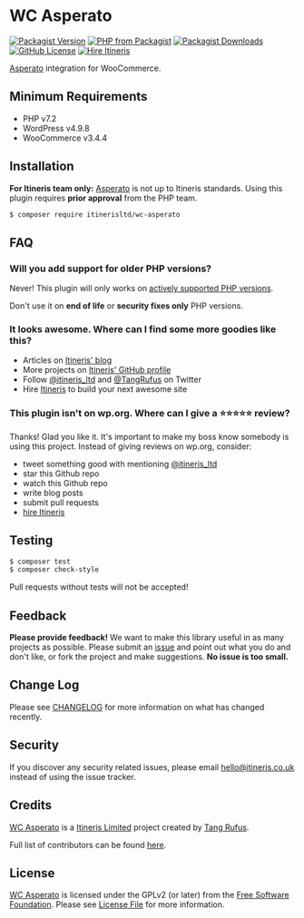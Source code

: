 # WC Asperato

[![Packagist Version](https://img.shields.io/packagist/v/itinerisltd/wc-asperato.svg)](https://packagist.org/packages/itinerisltd/wc-asperato)
[![PHP from Packagist](https://img.shields.io/packagist/php-v/itinerisltd/wc-asperato.svg)](https://packagist.org/packages/itinerisltd/wc-asperato)
[![Packagist Downloads](https://img.shields.io/packagist/dt/itinerisltd/wc-asperato.svg)](https://packagist.org/packages/itinerisltd/wc-asperato)
[![GitHub License](https://img.shields.io/github/license/itinerisltd/wc-asperato.svg)](https://github.com/ItinerisLtd/wc-asperato/blob/master/LICENSE)
[![Hire Itineris](https://img.shields.io/badge/Hire-Itineris-ff69b4.svg)](https://www.itineris.co.uk/contact/)

<!-- START doctoc generated TOC please keep comment here to allow auto update -->
<!-- DON'T EDIT THIS SECTION, INSTEAD RE-RUN doctoc TO UPDATE -->


<!-- END doctoc generated TOC please keep comment here to allow auto update -->

[Asperato](https://asperato.com/) integration for WooCommerce.

## Minimum Requirements

- PHP v7.2
- WordPress v4.9.8
- WooCommerce v3.4.4

## Installation

**For Itineris team only:** [Asperato](https://asperato.com/) is not up to Itineris standards. 
Using this plugin requires **prior approval** from the PHP team. 

```bash
$ composer require itinerisltd/wc-asperato
```

## FAQ

### Will you add support for older PHP versions?

Never! This plugin will only works on [actively supported PHP versions](https://secure.php.net/supported-versions.php).

Don't use it on **end of life** or **security fixes only** PHP versions.

### It looks awesome. Where can I find some more goodies like this?

- Articles on [Itineris' blog](https://www.itineris.co.uk/blog/)
- More projects on [Itineris' GitHub profile](https://github.com/itinerisltd)
- Follow [@itineris_ltd](https://twitter.com/itineris_ltd) and [@TangRufus](https://twitter.com/tangrufus) on Twitter
- Hire [Itineris](https://www.itineris.co.uk/services/) to build your next awesome site

### This plugin isn't on wp.org. Where can I give a ⭐️⭐️⭐️⭐️⭐️ review?

Thanks! Glad you like it. It's important to make my boss know somebody is using this project. Instead of giving reviews on wp.org, consider:

- tweet something good with mentioning [@itineris_ltd](https://twitter.com/itineris_ltd)
- star this Github repo
- watch this Github repo
- write blog posts
- submit pull requests
- [hire Itineris](https://www.itineris.co.uk/services/)

## Testing

```bash
$ composer test
$ composer check-style
```

Pull requests without tests will not be accepted!

## Feedback

**Please provide feedback!** We want to make this library useful in as many projects as possible.
Please submit an [issue](https://github.com/ItinerisLtd/wc-asperato/issues/new) and point out what you do and don't like, or fork the project and make suggestions.
**No issue is too small.**

## Change Log

Please see [CHANGELOG](./CHANGELOG.md) for more information on what has changed recently.

## Security

If you discover any security related issues, please email hello@itineris.co.uk instead of using the issue tracker.

## Credits

[WC Asperato](https://github.com/ItinerisLtd/wc-asperato) is a [Itineris Limited](https://www.itineris.co.uk/) project created by [Tang Rufus](https://typist.tech).

Full list of contributors can be found [here](https://github.com/ItinerisLtd/wc-asperato/graphs/contributors).

## License

[WC Asperato](https://github.com/ItinerisLtd/wc-asperato) is licensed under the GPLv2 (or later) from the [Free Software Foundation](http://www.fsf.org/).
Please see [License File](LICENSE) for more information.
